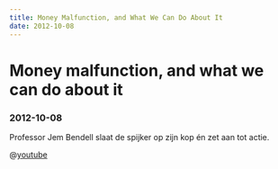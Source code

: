 ```yaml
---
title: Money Malfunction, and What We Can Do About It
date: 2012-10-08
---
```


# Money malfunction, and what we can do about it
### 2012-10-08

Professor Jem Bendell slaat de spijker op zijn kop én zet aan tot actie.

@[youtube](vWeQfNpW9sQ)